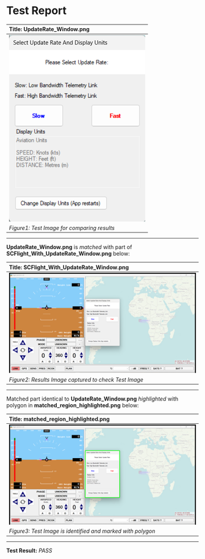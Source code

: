 # **Test Report**
| **Title: UpdateRate_Window.png** |
| :---------------------------- |
| ![Test Image](../Test_Images/UpdateRate_Window.png) |
| *Figure1: Test Image for comparing results* |
----------------------------
**UpdateRate_Window.png** is *matched* with part of **SCFlight_With_UpdateRate_Window.png** below: 

| **Title: SCFlight_With_UpdateRate_Window.png** |
| :---------------------------- |
| ![Result Image captured](../Result_Images/SCFlight_With_UpdateRate_Window.png) |
| *Figure2: Results Image captured to check Test Image* |
----------------------------
Matched part identical to **UpdateRate_Window.png** *highlighted* with polygon in **matched_region_highlighted.png** below: 

| **Title: matched_region_highlighted.png** |
| :---------------------------- |
| ![Captured Image against Test Image](../Result_Images/matched_region_highlighted.png) |
| *Figure3: Test Image is identified and marked with polygon* |
----------------------------
**Test Result:** *PASS*
